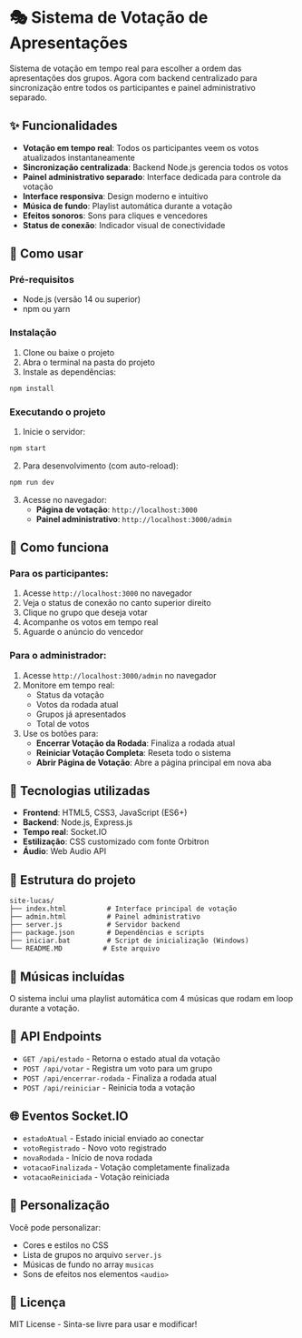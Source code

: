 # 🎭 Sistema de Votação de Apresentações

Sistema de votação em tempo real para escolher a ordem das apresentações dos grupos. Agora com backend centralizado para sincronização entre todos os participantes e painel administrativo separado.

## ✨ Funcionalidades

- **Votação em tempo real**: Todos os participantes veem os votos atualizados instantaneamente
- **Sincronização centralizada**: Backend Node.js gerencia todos os votos
- **Painel administrativo separado**: Interface dedicada para controle da votação
- **Interface responsiva**: Design moderno e intuitivo
- **Música de fundo**: Playlist automática durante a votação
- **Efeitos sonoros**: Sons para cliques e vencedores
- **Status de conexão**: Indicador visual de conectividade

## 🚀 Como usar

### Pré-requisitos

- Node.js (versão 14 ou superior)
- npm ou yarn

### Instalação

1. Clone ou baixe o projeto
2. Abra o terminal na pasta do projeto
3. Instale as dependências:

```bash
npm install
```

### Executando o projeto

1. Inicie o servidor:

```bash
npm start
```

2. Para desenvolvimento (com auto-reload):

```bash
npm run dev
```

3. Acesse no navegador:
   - **Página de votação**: `http://localhost:3000`
   - **Painel administrativo**: `http://localhost:3000/admin`

## 📱 Como funciona

### Para os participantes:
1. Acesse `http://localhost:3000` no navegador
2. Veja o status de conexão no canto superior direito
3. Clique no grupo que deseja votar
4. Acompanhe os votos em tempo real
5. Aguarde o anúncio do vencedor

### Para o administrador:
1. Acesse `http://localhost:3000/admin` no navegador
2. Monitore em tempo real:
   - Status da votação
   - Votos da rodada atual
   - Grupos já apresentados
   - Total de votos
3. Use os botões para:
   - **Encerrar Votação da Rodada**: Finaliza a rodada atual
   - **Reiniciar Votação Completa**: Reseta todo o sistema
   - **Abrir Página de Votação**: Abre a página principal em nova aba

## 🔧 Tecnologias utilizadas

- **Frontend**: HTML5, CSS3, JavaScript (ES6+)
- **Backend**: Node.js, Express.js
- **Tempo real**: Socket.IO
- **Estilização**: CSS customizado com fonte Orbitron
- **Áudio**: Web Audio API

## 📁 Estrutura do projeto

```
site-lucas/
├── index.html          # Interface principal de votação
├── admin.html          # Painel administrativo
├── server.js           # Servidor backend
├── package.json        # Dependências e scripts
├── iniciar.bat         # Script de inicialização (Windows)
└── README.MD          # Este arquivo
```

## 🎵 Músicas incluídas

O sistema inclui uma playlist automática com 4 músicas que rodam em loop durante a votação.

## 🔄 API Endpoints

- `GET /api/estado` - Retorna o estado atual da votação
- `POST /api/votar` - Registra um voto para um grupo
- `POST /api/encerrar-rodada` - Finaliza a rodada atual
- `POST /api/reiniciar` - Reinicia toda a votação

## 🌐 Eventos Socket.IO

- `estadoAtual` - Estado inicial enviado ao conectar
- `votoRegistrado` - Novo voto registrado
- `novaRodada` - Início de nova rodada
- `votacaoFinalizada` - Votação completamente finalizada
- `votacaoReiniciada` - Votação reiniciada

## 🎨 Personalização

Você pode personalizar:
- Cores e estilos no CSS
- Lista de grupos no arquivo `server.js`
- Músicas de fundo no array `musicas`
- Sons de efeitos nos elementos `<audio>`

## 📝 Licença

MIT License - Sinta-se livre para usar e modificar!